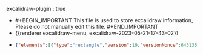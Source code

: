 excalidraw-plugin:: true

- #+BEGIN_IMPORTANT
  This file is used to store excalidraw information, Please do not manually edit this file.
  #+END_IMPORTANT
- {{renderer excalidraw-menu, excalidraw-2023-05-21-17-43-02}}
- ```json
  {"elements":[{"type":"rectangle","version":19,"versionNonce":64313520,"isDeleted":true,"id":"TKPpJpRjT3Qh_W4bi3TEL","fillStyle":"hachure","strokeWidth":1,"strokeStyle":"solid","roughness":1,"opacity":100,"angle":0,"x":308.09393310546875,"y":219.08901977539062,"strokeColor":"#000000","backgroundColor":"#fa5252","width":204.63519287109375,"height":228.21771240234375,"seed":542912592,"groupIds":[],"roundness":{"type":3},"boundElements":[],"updated":1684662455930,"link":null,"locked":false},{"type":"rectangle","version":348,"versionNonce":1364052560,"isDeleted":false,"id":"_jsB_oUBpGQVryzq1BxSF","fillStyle":"solid","strokeWidth":1,"strokeStyle":"solid","roughness":2,"opacity":100,"angle":0,"x":197.78866577148438,"y":191.70286560058594,"strokeColor":"#a61e4d","backgroundColor":"#fa5252","width":323,"height":178,"seed":2141081168,"groupIds":[],"roundness":{"type":3},"boundElements":[{"type":"text","id":"nE9-_siY6d9imgzQHHB4D"},{"id":"Wd3kQlWrgswY30ToQMm2e","type":"arrow"},{"id":"lzB3pAypZ6HB4Ue1qbY-F","type":"arrow"}],"updated":1684662455930,"link":null,"locked":false},{"type":"text","version":89,"versionNonce":184992432,"isDeleted":false,"id":"nE9-_siY6d9imgzQHHB4D","fillStyle":"solid","strokeWidth":1,"strokeStyle":"solid","roughness":2,"opacity":100,"angle":0,"x":298.5026550292969,"y":258.20286560058594,"strokeColor":"#000000","backgroundColor":"#fa5252","width":121.572021484375,"height":45,"seed":696379472,"groupIds":[],"roundness":null,"boundElements":[],"updated":1684662455930,"link":null,"locked":false,"fontSize":36,"fontFamily":1,"text":"My App","textAlign":"center","verticalAlign":"middle","containerId":"_jsB_oUBpGQVryzq1BxSF","originalText":"My App","lineHeight":1.25,"baseline":31},{"type":"rectangle","version":511,"versionNonce":532676688,"isDeleted":false,"id":"DiyNuMcQyTVoPPFxPXd6n","fillStyle":"solid","strokeWidth":1,"strokeStyle":"solid","roughness":2,"opacity":100,"angle":0,"x":870.3807983398438,"y":181.16329956054688,"strokeColor":"#000000","backgroundColor":"#fd7e14","width":323,"height":178,"seed":1649118288,"groupIds":[],"roundness":{"type":3},"boundElements":[{"type":"text","id":"xpVos2-0pusc65SU7-cfb"},{"id":"Wd3kQlWrgswY30ToQMm2e","type":"arrow"},{"id":"lzB3pAypZ6HB4Ue1qbY-F","type":"arrow"}],"updated":1684662455930,"link":null,"locked":false},{"type":"text","version":263,"versionNonce":1014688944,"isDeleted":false,"id":"xpVos2-0pusc65SU7-cfb","fillStyle":"solid","strokeWidth":1,"strokeStyle":"solid","roughness":2,"opacity":100,"angle":0,"x":919.2907562255859,"y":247.66329956054688,"strokeColor":"#000000","backgroundColor":"#fa5252","width":225.18008422851562,"height":45,"seed":1665015984,"groupIds":[],"roundness":null,"boundElements":[],"updated":1684662455930,"link":null,"locked":false,"fontSize":36,"fontFamily":1,"text":"CricketCoach","textAlign":"center","verticalAlign":"middle","containerId":"DiyNuMcQyTVoPPFxPXd6n","originalText":"CricketCoach","lineHeight":1.25,"baseline":31},{"type":"rectangle","version":722,"versionNonce":455373392,"isDeleted":false,"id":"SUlCGNpgJCuH71gwKfnGZ","fillStyle":"solid","strokeWidth":1,"strokeStyle":"solid","roughness":2,"opacity":100,"angle":0,"x":153.1270751953125,"y":499.25726318359375,"strokeColor":"#000000","backgroundColor":"#7950f2","width":232.27539063137064,"height":128.00315644700922,"seed":560749136,"groupIds":[],"roundness":{"type":3},"boundElements":[{"id":"Wd3kQlWrgswY30ToQMm2e","type":"arrow"},{"id":"lzB3pAypZ6HB4Ue1qbY-F","type":"arrow"},{"type":"text","id":"xeV5sLN9xseqFEguPoaEd"}],"updated":1684662568138,"link":null,"locked":false},{"type":"text","version":681,"versionNonce":1833867952,"isDeleted":false,"id":"xeV5sLN9xseqFEguPoaEd","fillStyle":"solid","strokeWidth":1,"strokeStyle":"solid","roughness":2,"opacity":100,"angle":0,"x":179.26343536695487,"y":547.2805785022873,"strokeColor":"#000000","backgroundColor":"#fa5252","width":180.00267028808594,"height":31.956525809621994,"seed":1037644464,"groupIds":[],"roundness":null,"boundElements":[],"updated":1684662568138,"link":null,"locked":false,"fontSize":25.565220647697593,"fontFamily":1,"text":"BaseballCoach","textAlign":"center","verticalAlign":"middle","containerId":"SUlCGNpgJCuH71gwKfnGZ","originalText":"BaseballCoach","lineHeight":1.25,"baseline":22},{"type":"rectangle","version":734,"versionNonce":833085616,"isDeleted":false,"id":"sz794JKWw-ZI7X6CSGql0","fillStyle":"solid","strokeWidth":1,"strokeStyle":"solid","roughness":2,"opacity":100,"angle":0,"x":412.9198537231639,"y":500.0974318999646,"strokeColor":"#000000","backgroundColor":"#e64980","width":232.27539063137064,"height":128.00315644700922,"seed":992352336,"groupIds":[],"roundness":{"type":3},"boundElements":[{"id":"Wd3kQlWrgswY30ToQMm2e","type":"arrow"},{"id":"lzB3pAypZ6HB4Ue1qbY-F","type":"arrow"},{"type":"text","id":"yKDgdknruooojQIVMqJeI"}],"updated":1684662567335,"link":null,"locked":false},{"type":"text","version":695,"versionNonce":96977488,"isDeleted":false,"id":"yKDgdknruooojQIVMqJeI","fillStyle":"solid","strokeWidth":1,"strokeStyle":"solid","roughness":2,"opacity":100,"angle":0,"x":452.78760580154454,"y":548.1207472186582,"strokeColor":"#000000","backgroundColor":"#fa5252","width":152.53988647460938,"height":31.956525809621994,"seed":69358768,"groupIds":[],"roundness":null,"boundElements":[],"updated":1684662567335,"link":null,"locked":false,"fontSize":25.565220647697593,"fontFamily":1,"text":"HockeyCoach","textAlign":"center","verticalAlign":"middle","containerId":"sz794JKWw-ZI7X6CSGql0","originalText":"HockeyCoach","lineHeight":1.25,"baseline":22},{"type":"rectangle","version":812,"versionNonce":226001072,"isDeleted":false,"id":"qyX0wy6J2LSOdB6c9SFzt","fillStyle":"solid","strokeWidth":1,"strokeStyle":"solid","roughness":2,"opacity":100,"angle":0,"x":673.8828430112075,"y":497.8522659731146,"strokeColor":"#000000","backgroundColor":"#82c91e","width":232.27539063137064,"height":128.00315644700922,"seed":1268644432,"groupIds":[],"roundness":{"type":3},"boundElements":[{"id":"Wd3kQlWrgswY30ToQMm2e","type":"arrow"},{"id":"lzB3pAypZ6HB4Ue1qbY-F","type":"arrow"},{"type":"text","id":"vZa-20kDr_Cr9374SbYR5"}],"updated":1684662568965,"link":null,"locked":false},{"type":"text","version":771,"versionNonce":80814672,"isDeleted":false,"id":"vZa-20kDr_Cr9374SbYR5","fillStyle":"solid","strokeWidth":1,"strokeStyle":"solid","roughness":2,"opacity":100,"angle":0,"x":714.5553359953498,"y":545.8755812918082,"strokeColor":"#000000","backgroundColor":"#fa5252","width":150.93040466308594,"height":31.956525809621994,"seed":1091670704,"groupIds":[],"roundness":null,"boundElements":[],"updated":1684662568965,"link":null,"locked":false,"fontSize":25.565220647697593,"fontFamily":1,"text":"TennisCoach","textAlign":"center","verticalAlign":"middle","containerId":"qyX0wy6J2LSOdB6c9SFzt","originalText":"TennisCoach","lineHeight":1.25,"baseline":22},{"type":"rectangle","version":844,"versionNonce":777019472,"isDeleted":false,"id":"wHIydqXxvmIj5rTiQEcLp","fillStyle":"solid","strokeWidth":1,"strokeStyle":"solid","roughness":2,"opacity":100,"angle":0,"x":936.4435729916762,"y":497.9628616762396,"strokeColor":"#000000","backgroundColor":"#be4bdb","width":232.27539063137064,"height":128.00315644700922,"seed":1364805712,"groupIds":[],"roundness":{"type":3},"boundElements":[{"id":"Wd3kQlWrgswY30ToQMm2e","type":"arrow"},{"id":"lzB3pAypZ6HB4Ue1qbY-F","type":"arrow"},{"type":"text","id":"-zsOjX3XbmDvDoBYuGpBc"}],"updated":1684662569719,"link":null,"locked":false},{"type":"text","version":796,"versionNonce":1705020592,"isDeleted":false,"id":"-zsOjX3XbmDvDoBYuGpBc","fillStyle":"solid","strokeWidth":1,"strokeStyle":"solid","roughness":2,"opacity":100,"angle":0,"x":994.0024795500373,"y":545.9861769949332,"strokeColor":"#000000","backgroundColor":"#fa5252","width":117.15757751464844,"height":31.956525809621994,"seed":33170608,"groupIds":[],"roundness":null,"boundElements":[],"updated":1684662569719,"link":null,"locked":false,"fontSize":25.565220647697593,"fontFamily":1,"text":"GynCoach","textAlign":"center","verticalAlign":"middle","containerId":"wHIydqXxvmIj5rTiQEcLp","originalText":"GynCoach","lineHeight":1.25,"baseline":22},{"type":"arrow","version":64,"versionNonce":242972240,"isDeleted":true,"id":"avmAQY6Rm12jLR_74A5Ut","fillStyle":"solid","strokeWidth":1,"strokeStyle":"solid","roughness":2,"opacity":100,"angle":0,"x":511.9684143066406,"y":218.3282928466797,"strokeColor":"#000000","backgroundColor":"#fd7e14","width":247.23587036132812,"height":6.846527099609375,"seed":1401670832,"groupIds":[],"roundness":{"type":2},"boundElements":[],"updated":1684662455930,"link":null,"locked":false,"startBinding":{"elementId":"_jsB_oUBpGQVryzq1BxSF","focus":-0.4373816966473616,"gap":23.89093017578125},"endBinding":{"elementId":"DiyNuMcQyTVoPPFxPXd6n","focus":0.1931246190581582,"gap":14.56439208984375},"lastCommittedPoint":null,"startArrowhead":null,"endArrowhead":"arrow","points":[[0,0],[247.23587036132812,6.846527099609375]]},{"type":"arrow","version":253,"versionNonce":1104795312,"isDeleted":false,"id":"Wd3kQlWrgswY30ToQMm2e","fillStyle":"solid","strokeWidth":1,"strokeStyle":"solid","roughness":2,"opacity":100,"angle":0,"x":543.1581115722656,"y":254.61090401324398,"strokeColor":"#000000","backgroundColor":"#fd7e14","width":318.7440490722656,"height":2.1591800550667983,"seed":1337537712,"groupIds":[],"roundness":{"type":2},"boundElements":[{"type":"text","id":"B71BaRI2i6kSd_fUBZsXK"}],"updated":1684662455930,"link":null,"locked":false,"startBinding":{"elementId":"_jsB_oUBpGQVryzq1BxSF","focus":-0.3022749626344545,"gap":22.36944580078125},"endBinding":{"elementId":"DiyNuMcQyTVoPPFxPXd6n","focus":0.13587780904304342,"gap":8.4786376953125},"lastCommittedPoint":null,"startArrowhead":null,"endArrowhead":"arrow","points":[[0,0],[318.7440490722656,2.1591800550667983]]},{"type":"text","version":63,"versionNonce":1113074768,"isDeleted":false,"id":"B71BaRI2i6kSd_fUBZsXK","fillStyle":"solid","strokeWidth":1,"strokeStyle":"solid","roughness":2,"opacity":100,"angle":0,"x":597.5928497314453,"y":215.23672110401776,"strokeColor":"#000000","backgroundColor":"#fd7e14","width":173.35980224609375,"height":25,"seed":2017915568,"groupIds":[],"roundness":null,"boundElements":[],"updated":1684662455930,"link":null,"locked":false,"fontSize":20,"fontFamily":1,"text":"getDailyWorkout()","textAlign":"center","verticalAlign":"middle","containerId":"Wd3kQlWrgswY30ToQMm2e","originalText":"getDailyWorkout()","lineHeight":1.25,"baseline":17},{"type":"arrow","version":166,"versionNonce":1338736816,"isDeleted":false,"id":"lzB3pAypZ6HB4Ue1qbY-F","fillStyle":"solid","strokeWidth":1,"strokeStyle":"solid","roughness":2,"opacity":100,"angle":0,"x":857.337890625,"y":329.7576506911957,"strokeColor":"#000000","backgroundColor":"#fd7e14","width":319.5047912597656,"height":1.451711279127096,"seed":1588808880,"groupIds":[],"roundness":{"type":2},"boundElements":[{"type":"text","id":"5pqBO-Ht5_-SkvCjdJdcD"}],"updated":1684662455930,"link":null,"locked":false,"startBinding":{"elementId":"DiyNuMcQyTVoPPFxPXd6n","focus":-0.6740636932715941,"gap":13.04290771484375},"endBinding":{"elementId":"_jsB_oUBpGQVryzq1BxSF","focus":0.5214516286099895,"gap":17.04443359375},"lastCommittedPoint":null,"startArrowhead":null,"endArrowhead":"arrow","points":[[0,0],[-319.5047912597656,-1.451711279127096]]},{"type":"text","version":53,"versionNonce":86909520,"isDeleted":false,"id":"5pqBO-Ht5_-SkvCjdJdcD","fillStyle":"solid","strokeWidth":1,"strokeStyle":"solid","roughness":2,"opacity":100,"angle":0,"x":657.3081359863281,"y":287.9866638183594,"strokeColor":"#000000","backgroundColor":"#fd7e14","width":44.039947509765625,"height":25,"seed":1237601968,"groupIds":[],"roundness":null,"boundElements":[],"updated":1684662455931,"link":null,"locked":false,"fontSize":20,"fontFamily":1,"text":"reply","textAlign":"center","verticalAlign":"middle","containerId":"lzB3pAypZ6HB4Ue1qbY-F","originalText":"reply","lineHeight":1.25,"baseline":17},{"type":"text","version":305,"versionNonce":1173875376,"isDeleted":false,"id":"5yjwsZyjYf80iKXtBmugx","fillStyle":"solid","strokeWidth":1,"strokeStyle":"solid","roughness":2,"opacity":100,"angle":0,"x":320.5545654296875,"y":412.8052978515625,"strokeColor":"#000000","backgroundColor":"#fd7e14","width":741.38427734375,"height":45,"seed":995425360,"groupIds":[],"roundness":null,"boundElements":[],"updated":1684662455931,"link":null,"locked":false,"fontSize":36,"fontFamily":1,"text":"But what if we change to other  coach??","textAlign":"left","verticalAlign":"top","containerId":null,"originalText":"But what if we change to other  coach??","lineHeight":1.25,"baseline":31},{"type":"text","version":2,"versionNonce":2003431600,"isDeleted":true,"id":"-zh3qEhkg6-JdDArp21E5","fillStyle":"solid","strokeWidth":1,"strokeStyle":"solid","roughness":2,"opacity":100,"angle":0,"x":680.8495483398438,"y":174.9669189453125,"strokeColor":"#000000","backgroundColor":"#fd7e14","width":18,"height":45,"seed":411453104,"groupIds":[],"roundness":null,"boundElements":[],"updated":1684662443730,"link":null,"locked":false,"fontSize":36,"fontFamily":1,"text":"","textAlign":"left","verticalAlign":"top","containerId":null,"originalText":"","lineHeight":1.25,"baseline":31},{"type":"freedraw","version":72,"versionNonce":634738768,"isDeleted":true,"id":"5LCF0JBczrQv5BH48c5-o","fillStyle":"solid","strokeWidth":1,"strokeStyle":"solid","roughness":2,"opacity":100,"angle":0,"x":575.869384765625,"y":153.66659545898438,"strokeColor":"#000000","backgroundColor":"#fd7e14","width":289.0758056640625,"height":69.98676300048828,"seed":15643216,"groupIds":[],"roundness":null,"boundElements":[],"updated":1684662455931,"link":null,"locked":false,"points":[[0,0],[0.7607421875,0],[1.52142333984375,0.7607269287109375],[3.04290771484375,0.7607269287109375],[6.0858154296875,3.04290771484375],[9.12872314453125,4.564361572265625],[12.171630859375,5.3250885009765625],[21.30029296875,9.889434814453125],[29.66827392578125,12.932342529296875],[41.83990478515625,17.496688842773438],[51.7293701171875,22.061050415039062],[65.42242431640625,26.625396728515625],[85.2012939453125,32.711212158203125],[89.765625,34.232666015625],[92.04779052734375,34.232666015625],[98.89434814453125,34.99339294433594],[120.19464111328125,25.86468505859375],[128.5626220703125,17.496688842773438],[141.4949951171875,3.8036346435546875],[146.820068359375,-5.3250732421875],[149.86297607421875,-8.36798095703125],[152.9058837890625,-12.932327270507812],[154.42730712890625,-14.453781127929688],[158.23095703125,-19.018142700195312],[160.51312255859375,-21.300323486328125],[162.7952880859375,-25.864669799804688],[164.3167724609375,-28.907577514648438],[164.3167724609375,-31.18975067138672],[164.3167724609375,-31.950477600097656],[163.5560302734375,-31.950477600097656],[162.03460693359375,-31.950477600097656],[155.94879150390625,-30.42902374267578],[144.53790283203125,-25.10394287109375],[121.71612548828125,-13.69305419921875],[100.415771484375,-5.3250732421875],[80.63690185546875,3.04290771484375],[75.31182861328125,5.3250885009765625],[70.74749755859375,10.650161743164062],[70.74749755859375,12.171615600585938],[70.74749755859375,12.932342529296875],[71.50823974609375,14.45379638671875],[73.0296630859375,14.45379638671875],[74.5511474609375,15.214523315429688],[80.63690185546875,15.975250244140625],[87.48345947265625,15.975250244140625],[94.33001708984375,16.7359619140625],[107.2623291015625,16.7359619140625],[137.69134521484375,15.214523315429688],[149.10223388671875,13.693069458007812],[169.641845703125,10.650161743164062],[176.48834228515625,9.889434814453125],[197.0279541015625,6.8465423583984375],[211.48175048828125,3.8036346435546875],[251.80023193359375,0.7607269287109375],[273.10052490234375,0.7607269287109375],[276.9041748046875,0.7607269287109375],[283.75067138671875,0.7607269287109375],[288.3150634765625,0.7607269287109375],[289.0758056640625,0.7607269287109375],[288.3150634765625,0.7607269287109375],[286.7935791015625,1.521453857421875],[285.27215576171875,2.2821807861328125],[282.229248046875,3.8036346435546875],[265.4932861328125,13.693069458007812],[251.03948974609375,22.061050415039062],[244.95367431640625,25.86468505859375],[241.9107666015625,27.386123657226562],[231.2606201171875,31.950485229492188],[221.3712158203125,38.036285400390625],[221.3712158203125,38.036285400390625]],"lastCommittedPoint":null,"simulatePressure":true,"pressures":[]},{"type":"line","version":145,"versionNonce":223818928,"isDeleted":false,"id":"a71FFl4II36ZOM-P08BIe","fillStyle":"solid","strokeWidth":1,"strokeStyle":"solid","roughness":2,"opacity":60,"angle":0,"x":301.24737548828125,"y":461.7605285644531,"strokeColor":"#000000","backgroundColor":"#fd7e14","width":781.2653503417969,"height":8.36798095703125,"seed":1325864112,"groupIds":[],"roundness":{"type":2},"boundElements":[],"updated":1684662492014,"link":null,"locked":false,"startBinding":null,"endBinding":null,"lastCommittedPoint":null,"startArrowhead":null,"endArrowhead":null,"points":[[0,0],[781.2653503417969,-8.36798095703125]]},{"type":"line","version":186,"versionNonce":2120724048,"isDeleted":false,"id":"Pp871YzhKdw89RMcV1TES","fillStyle":"solid","strokeWidth":1,"strokeStyle":"solid","roughness":2,"opacity":60,"angle":0,"x":298.3150329589844,"y":474.042724609375,"strokeColor":"#000000","backgroundColor":"#fd7e14","width":781.2653503417969,"height":8.36798095703125,"seed":899649712,"groupIds":[],"roundness":{"type":2},"boundElements":[],"updated":1684662492014,"link":null,"locked":false,"startBinding":null,"endBinding":null,"lastCommittedPoint":null,"startArrowhead":null,"endArrowhead":null,"points":[[0,0],[781.2653503417969,-8.36798095703125]]}],"files":{},"appState":{"gridSize":null,"viewBackgroundColor":"#fff0f6"}}
  ```